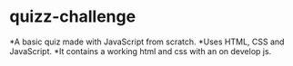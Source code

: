 # quizz-challenge
*A basic quiz made with JavaScript from scratch.
*Uses HTML, CSS and JavaScript.
*It contains a working html and css with an on develop js.
